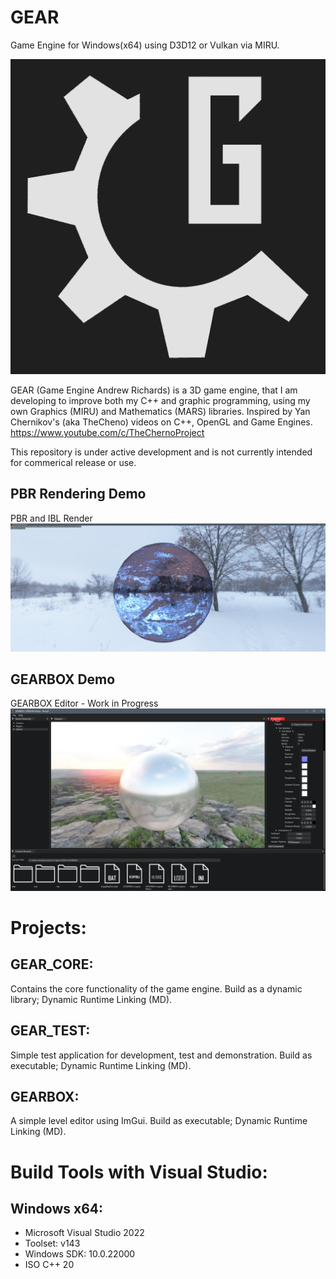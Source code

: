 # GEAR
Game Engine for Windows(x64) using D3D12 or Vulkan via MIRU.

![GEAR_LOGO](/Branding/GEAR_logo_dark.png)

GEAR (Game Engine Andrew Richards) is a 3D game engine, that I am developing to improve both my C++ and graphic programming, using my own Graphics (MIRU) and Mathematics (MARS) libraries. 
Inspired by Yan Chernikov's (aka TheCheno) videos on C++, OpenGL and Game Engines. https://www.youtube.com/c/TheChernoProject

This repository is under active development and is not currently intended for commerical release or use.

## PBR Rendering Demo
PBR and IBL Render
![pbr_ibl_render](/Branding/Screenshots/pbr_render_textured.jpg)

## GEARBOX Demo
GEARBOX Editor - Work in Progress
![gearbox_screenshot](/Branding/Screenshots/gearbox_screenshot.png)

# Projects:
## GEAR_CORE: 
Contains the core functionality of the game engine. Build as a dynamic library; Dynamic Runtime Linking (MD).

## GEAR_TEST: 
Simple test application for development, test and demonstration. Build as executable; Dynamic Runtime Linking (MD).

## GEARBOX: 
A simple level editor using ImGui. Build as executable; Dynamic Runtime Linking (MD).

# Build Tools with Visual Studio:
## Windows x64:
- Microsoft Visual Studio 2022
- Toolset: v143 
- Windows SDK: 10.0.22000
- ISO C++ 20
